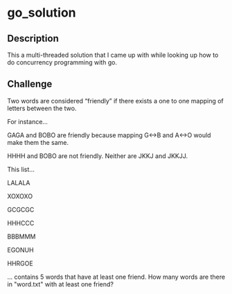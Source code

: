 # go_solution
## Description
This a multi-threaded solution that I came up with while looking up how to do concurrency programming with go.

## Challenge
Two words are considered “friendly” if there exists a one to one mapping of letters between the two.

For instance…

GAGA and BOBO are friendly because mapping G<->B and A<->O would make them the same.

HHHH and BOBO are not friendly. Neither are JKKJ and JKKJJ.

This list…

LALALA

XOXOXO

GCGCGC

HHHCCC

BBBMMM

EGONUH

HHRGOE

… contains 5 words that have at least one friend. How many words are there in "word.txt" with at least one friend?
